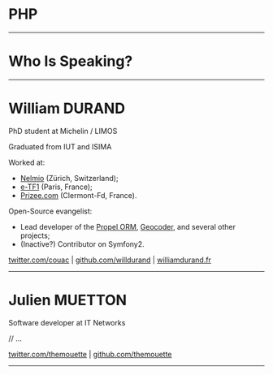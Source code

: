 # PHP

---

# Who Is Speaking?

---

# William DURAND

PhD student at Michelin / LIMOS

Graduated from IUT and ISIMA

Worked at:

* [Nelmio](http://nelm.io) (Zürich, Switzerland);
* [e-TF1](http://www.tf1.fr/) (Paris, France);
* [Prizee.com](http://prizee.com) (Clermont-Fd, France).

Open-Source evangelist:

* Lead developer of the [Propel ORM](http://propelorm.org),
[Geocoder](http://geocoder-php.org/), and several other projects;
* (Inactive?) Contributor on Symfony2.

[twitter.com/couac](https://twitter.com/couac)
 | [github.com/willdurand](https://github.com/willdurand)
 | [williamdurand.fr](http://www.williamdurand.fr)

---

# Julien MUETTON

Software developer at IT Networks

// ...

[twitter.com/themouette](https://twitter.com/themouette)
 | [github.com/themouette](https://github.com/themouette)

---
